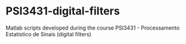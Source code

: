 # PSI3431-digital-filters
Matlab scripts developed during the course PSI3431 - Processamento Estatístico de Sinais (digital filters)
